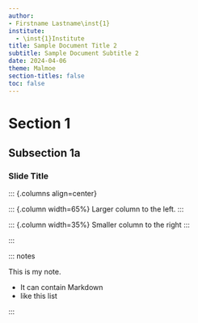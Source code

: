```yaml
---
author:
- Firstname Lastname\inst{1}
institute:
  - \inst{1}Institute
title: Sample Document Title 2
subtitle: Sample Document Subtitle 2
date: 2024-04-06
theme: Malmoe
section-titles: false
toc: false
---
```


# Section 1

## Subsection 1a

### Slide Title

::: {.columns align=center}

::: {.column width=65%}
Larger column to the left.
:::

::: {.column width=35%}
Smaller column to the right
:::

:::

::: notes

This is my note.

- It can contain Markdown
- like this list

:::
